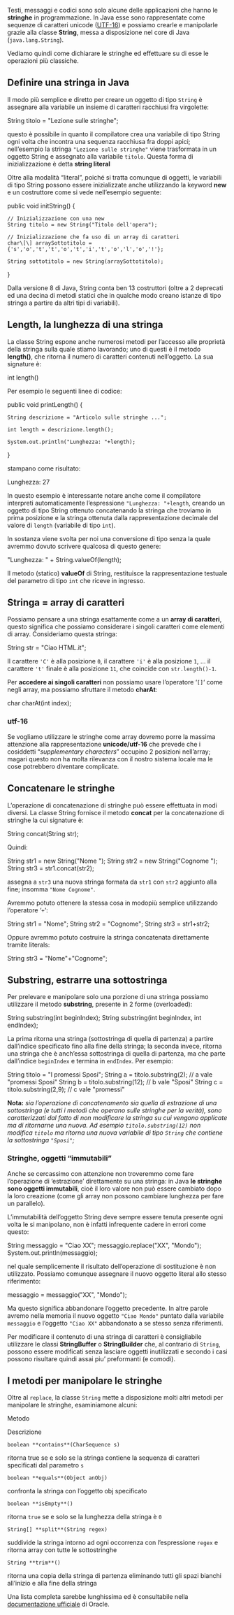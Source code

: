 Testi, messaggi e codici sono solo alcune delle applicazioni che hanno le **stringhe** in programmazione. In Java esse sono rappresentate come sequenze di caratteri unicode ([UTF-16](http://docs.oracle.com/javase/6/docs/api/java/lang/Character.html#unicode "Per approfondire il formato della rappresentazione unicode")) e possiamo crearle e manipolarle grazie alla classe **String**, messa a disposizione nel core di Java (`java.lang.String`).

Vediamo quindi come dichiarare le stringhe ed effettuare su di esse le operazioni più classiche.

Definire una stringa in Java
----------------------------

Il modo più semplice e diretto per creare un oggetto di tipo `String` è assegnare alla variabile un insieme di caratteri racchiusi fra virgolette:

String titolo = "Lezione sulle stringhe";

questo è possibile in quanto il compilatore crea una variabile di tipo String ogni volta che incontra una sequenza racchiusa fra doppi apici; nell’esempio la stringa `"Lezione sulle stringhe"` viene trasformata in un oggetto String e assegnato alla variabile `titolo`. Questa forma di inizializzazione è detta **string literal**

Oltre alla modalità “literal”, poiché si tratta comunque di oggetti, le variabili di tipo String possono essere inizializzate anche utilizzando la keyword **new** e un costruttore come si vede nell’esempio seguente:

public void initString() {

	// Inizializzazione con una new
	String titolo = new String("Titolo dell'opera");
	
	// Inizializzazione che fa uso di un array di caratteri
	char\[\] arraySottotitolo = {'s','o','t','t','o','t','i','t','o','l','o','!'};
	
	String sottotitolo = new String(arraySottotitolo);
}

Dalla versione 8 di Java, String conta ben 13 costruttori (oltre a 2 deprecati ed una decina di metodi statici che in qualche modo creano istanze di tipo stringa a partire da altri tipi di variabili).

Length, la lunghezza di una stringa
-----------------------------------

La classe String espone anche numerosi metodi per l’accesso alle proprietà della stringa sulla quale stiamo lavorando; uno di questi è il metodo **length()**, che ritorna il numero di caratteri contenuti nell’oggetto. La sua signature è:

int length()

Per esempio le seguenti linee di codice:

public void printLength() {

	String descrizione = "Articolo sulle stringhe ...";
	
	int length = descrizione.length();
	
	System.out.println("Lunghezza: "+length);
}

stampano come risultato:

Lunghezza: 27

In questo esempio è interessante notare anche come il compilatore interpreti automaticamente l’espressione `"Lunghezza: "+length`, creando un oggetto di tipo String ottenuto concatenando la stringa che troviamo in prima posizione e la stringa ottenuta dalla rappresentazione decimale del valore di `length` (variabile di tipo `int`).

In sostanza viene svolta per noi una conversione di tipo senza la quale avremmo dovuto scrivere qualcosa di questo genere:

"Lunghezza: " + String.valueOf(length);

Il metodo (statico) **valueOf** di String, restituisce la rappresentazione testuale del parametro di tipo `int` che riceve in ingresso.

Stringa = array di caratteri
----------------------------

Possiamo pensare a una stringa esattamente come a un **array di caratteri**, questo significa che possiamo considerare i singoli caratteri come elementi di array. Consideriamo questa stringa:

String str = "Ciao HTML.it";

Il carattere `'C'` è alla posizione `0`, il carattere `'i'` è alla posizione `1`, … il carattere `'t'` finale è alla posizione `11`, che coincide con `str.length()-1`.

Per **accedere ai singoli caratteri** non possiamo usare l’operatore ‘`[]`‘ come negli array, ma possiamo sfruttare il metodo **charAt**:

char charAt(int index);

### utf-16

Se vogliamo utilizzare le stringhe come array dovremo porre la massima attenzione alla rappresentazione **unicode/utf-16** che prevede che i cosiddetti “_supplementary characters_” occupino 2 posizioni nell’array; magari questo non ha molta rilevanza con il nostro sistema locale ma le cose potrebbero diventare complicate.

Concatenare le stringhe
-----------------------

L’operazione di concatenazione di stringhe può essere effettuata in modi diversi. La classe String fornisce il metodo **concat** per la concatenazione di stringhe la cui signature è:

String concat(String str);

Quindi:

String str1 = new String("Nome ");
String str2 = new String("Cognome ");
String str3 = str1.concat(str2);

assegna a `str3` una nuova stringa formata da `str1` con `str2` aggiunto alla fine; insomma `"Nome Cognome"`.

Avremmo potuto ottenere la stessa cosa in modopiù semplice utilizzando l’operatore ‘`+`‘:

String str1 = "Nome";
String str2 = "Cognome";
String str3 = str1+str2;

Oppure avremmo potuto costruire la stringa concatenata direttamente tramite literals:

String str3 = "Nome"+"Cognome";

Substring, estrarre una sottostringa
------------------------------------

Per prelevare e manipolare solo una porzione di una stringa possiamo utilizzare il metodo **substring**, presente in 2 forme (overloaded):

String substring(int beginIndex);
String substring(int beginIndex, int endIndex);

La prima ritorna una stringa (sottostringa di quella di partenza) a partire dall’indice specificato fino alla fine della stringa; la seconda invece, ritorna una stringa che è anch’essa sottostringa di quella di partenza, ma che parte dall’indice `beginIndex` e termina in `endIndex`. Per esempio:

String titolo = "I promessi Sposi";
String a = titolo.substring(2);   // a vale "promessi Sposi"
String b = titolo.substring(12);  // b vale "Sposi"
String c = titolo.substring(2,9); // c vale "promessi"

**Nota:** _sia l’operazione di concatenamento sia quella di estrazione di una sottostringa (e tutti i metodi che operano sulle stringhe per la verità), sono caratterizzati dal fatto di non modificare la stringa su cui vengono applicate ma di ritornarne una nuova. Ad esempio `titolo.substring(12)` non modifica `titolo` ma ritorna una nuova variabile di tipo `String` che contiene la sottostringa `"Sposi"`;_

### Stringhe, oggetti “immutabili”

Anche se cercassimo con attenzione non troveremmo come fare l’operazione di ‘estrazione’ direttamente su una stringa: in Java **le stringhe sono oggetti immutabili**, cioè il loro valore non può essere cambiato dopo la loro creazione (come gli array non possono cambiare lunghezza per fare un parallelo).

L’immutabilità dell’oggetto String deve sempre essere tenuta presente ogni volta le si manipolano, non è infatti infrequente cadere in errori come questo:

String messaggio = "Ciao XX";
messaggio.replace("XX", "Mondo");
System.out.println(messaggio);

nel quale semplicemente il risultato dell’operazione di sostituzione è non utilizzato. Possiamo comunque assegnare il nuovo oggetto literal allo stesso riferimento:

messaggio = messaggio("XX", "Mondo");

Ma questo significa abbandonare l’oggetto precedente. In altre parole avremo nella memoria il nuovo oggetto `"Ciao Mondo"` puntato dalla variabile `messaggio` e l’oggetto `"Ciao XX"` abbandonato a se stesso senza riferimenti.

Per modificare il contenuto di una stringa di caratteri è consigliabile utilizzare le classi **StringBuffer** o **StringBuilder** che, al contrario di `String`, possono essere modificati senza lasciare oggetti inutilizzati e secondo i casi possono risultare quindi assai piu’ preformanti (e comodi).

I metodi per manipolare le stringhe
-----------------------------------

Oltre al `replace`, la classe `String` mette a disposizione molti altri metodi per manipolare le stringhe, esaminiamone alcuni:

Metodo

Descrizione

`boolean **contains**(CharSequence s)`

ritorna true se e solo se la stringa contiene la sequenza di caratteri specificati dal parametro `s`

`boolean **equals**(Object anObj)`

confronta la stringa con l’oggetto obj specificato

`boolean **isEmpty**()`

ritorna `true` se e solo se la lunghezza della stringa è `0`

`String[] **split**(String regex)`

suddivide la stringa intorno ad ogni occorrenza con l’espressione `regex` e ritorna array con tutte le sottostringhe

`String **trim**()`

ritorna una copia della stringa di partenza eliminando tutti gli spazi bianchi all’inizio e alla fine della stringa

Una lista completa sarebbe lunghissima ed è consultabile nella [documentazione ufficiale](http://docs.oracle.com/javase/8/docs/api/java/lang/String.html "titolo - link esterno") di Oracle.